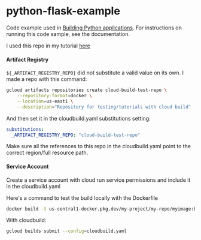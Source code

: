 # python-flask-example
Code example used in [Building Python applications](https://cloud.google.com/build/docs/building/build-containerize-python). For instructions on running this code sample, see the documentation.

I used this repo in my tutorial [here](https://github.com/apsocarras/gcp_cloud_build_tutorials/tree/main/5_create_and_manage_build_triggers) 

#### Artifact Registry 

`${_ARTIFACT_REGISTRY_REPO}` did not substitute a valid value on its own. I made a repo with this command: 

```bash 
gcloud artifacts repositories create cloud-build-test-repo \
    --repository-format=docker \
    --location=us-east1 \
    --description="Repository for testing/tutorials with cloud build" 
```

And then set it in the cloudbuild.yaml substitutions setting: 

```yaml 
substitutions: 
  _ARTIFACT_REGISTRY_REPO: "cloud-build-test-repo"
```

Make sure all the references to this repo in the cloudbuild.yaml point to the correct region/full resource path. 

#### Service Account 

Create a service account with cloud run service permissions and include it in the cloudbuild.yaml


Here's a command to test the build locally with the Dockerfile 
```bash 
docker build -t us-central1-docker.pkg.dev/my-project/my-repo/myimage:b88d593 .
```

With cloudbuild: 

```bash 
gcloud builds submit --config=cloudbuild.yaml
```
